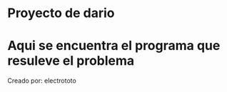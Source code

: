 Proyecto de dario
==============

Aqui se encuentra el programa que resuleve el problema
==============
Creado por: electrototo
